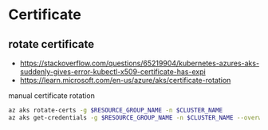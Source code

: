 # Certificate

## rotate certificate
- https://stackoverflow.com/questions/65219904/kubernetes-azures-aks-suddenly-gives-error-kubectl-x509-certificate-has-expi
- https://learn.microsoft.com/en-us/azure/aks/certificate-rotation

manual certificate rotation
```sh
az aks rotate-certs -g $RESOURCE_GROUP_NAME -n $CLUSTER_NAME
az aks get-credentials -g $RESOURCE_GROUP_NAME -n $CLUSTER_NAME --overwrite-existing
```
